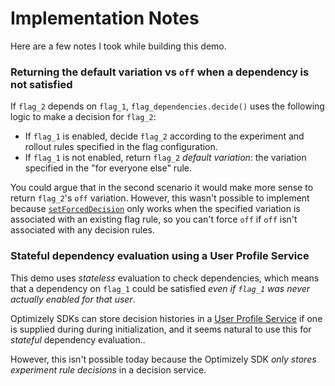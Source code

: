 # Implementation Notes

Here are a few notes I took while building this demo.

### Returning the default variation vs `off` when a dependency is not satisfied

If `flag_2` depends on `flag_1`, `flag_dependencies.decide()` uses the following logic to make a decision for `flag_2`:

- If `flag_1` is enabled, decide `flag_2` according to the experiment and rollout rules specified in the flag configuration.
- If `flag_1` is not enabled, return `flag_2` _default variation_: the variation specified in the "for everyone else" rule.

You could argue that in the second scenario it would make more sense to return `flag_2`'s `off` variation. However, this wasn't possible to implement because [`setForcedDecision`](https://docs.developers.optimizely.com/experimentation/v4.0.0-full-stack/docs/forced-decision-methods-javascript-browser#set-forced-decision-method---setforceddecision) only works when the specified variation is associated with an existing flag rule, so you can't force `off` if `off` isn't associated with any decision rules.

### Stateful dependency evaluation using a User Profile Service

This demo uses _stateless_ evaluation to check dependencies, which means that a dependency on `flag_1` could be satisfied _even if `flag_1` was never actually enabled for that user_.

Optimizely SDKs can store decision histories in a [User Profile Service](https://docs.developers.optimizely.com/experimentation/v4.0.0-full-stack/docs/implement-a-user-profile-service-javascript) if one is supplied during during initialization, and it seems natural to use this for _stateful_ dependency evaluation..

However, this isn't possible today because the Optimizely SDK _only stores experiment rule decisions_ in a decision service.


